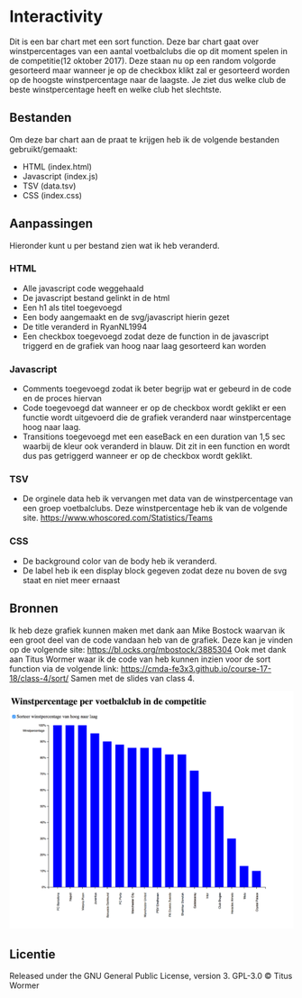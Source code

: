 # Interactivity
Dit is een bar chart met een sort function. Deze bar chart gaat over winstpercentages van een aantal voetbalclubs die op dit moment spelen in de competitie(12 oktober 2017).
Deze staan nu op een random volgorde gesorteerd maar wanneer je op de checkbox klikt zal er gesorteerd worden op de hoogste winstpercentage naar de laagste.
Je ziet dus welke club de beste winstpercentage heeft en welke club het slechtste.

## Bestanden
Om deze bar chart aan de praat te krijgen heb ik de volgende bestanden gebruikt/gemaakt:
* HTML (index.html)
* Javascript (index.js)
* TSV (data.tsv)
* CSS (index.css)

## Aanpassingen
Hieronder kunt u per bestand zien wat ik heb veranderd.

### HTML
* Alle javascript code weggehaald
* De javascript bestand gelinkt in de html
* Een h1 als titel toegevoegd
* Een body aangemaakt en de svg/javascript hierin gezet
* De title veranderd in RyanNL1994
* Een checkbox toegevoegd zodat deze de function in de javascript triggerd en de grafiek van hoog naar laag gesorteerd kan worden

### Javascript
* Comments toegevoegd zodat ik beter begrijp wat er gebeurd in de code en de proces hiervan
* Code toegevoegd dat wanneer er op de checkbox wordt geklikt er een functie wordt uitgevoerd die de grafiek veranderd naar winstpercentage hoog naar laag.
* Transitions toegevoegd met een easeBack en een duration van 1,5 sec waarbij de kleur ook veranderd in blauw. Dit zit in een function en wordt dus pas getriggerd wanneer er op de checkbox wordt geklikt.

### TSV
* De orginele data heb ik vervangen met data van de winstpercentage van een groep voetbalclubs. Deze winstpercentage heb ik van de volgende site.
https://www.whoscored.com/Statistics/Teams

### CSS
* De background color van de body heb ik veranderd.
* De label heb ik een display block gegeven zodat deze nu boven de svg staat en niet meer ernaast

## Bronnen
Ik heb deze grafiek kunnen maken met dank aan Mike Bostock waarvan ik een groot deel van de code vandaan heb van de grafiek. Deze kan je vinden op de volgende site: https://bl.ocks.org/mbostock/3885304
Ook met dank aan Titus Wormer waar ik de code van heb kunnen inzien voor de sort function via de volgende link: https://cmda-fe3x3.github.io/course-17-18/class-4/sort/
Samen met de slides van class 4.

![Alt text](preview.png)

## Licentie
Released under the GNU General Public License, version 3.
GPL-3.0 © Titus Wormer
